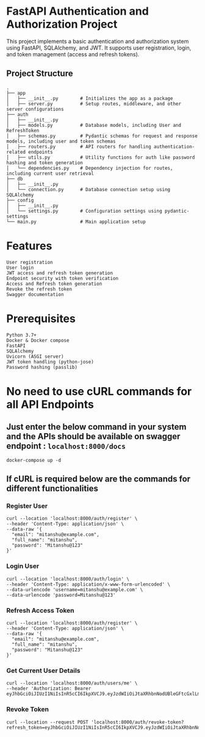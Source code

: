 # FastAPI Authentication and Authorization Project

This project implements a basic authentication and authorization system using FastAPI, SQLAlchemy, and JWT. It supports user registration, login, and token management (access and refresh tokens).

## Project Structure

```plaintext
.
├── app
│   ├── __init__.py        # Initializes the app as a package
│   ├── server.py          # Setup routes, middleware, and other server configurations
├── auth
│   ├── __init__.py
│   ├── models.py          # Database models, including User and RefreshToken
│   ├── schemas.py         # Pydantic schemas for request and response models, including user and token schemas
│   ├── routers.py         # API routers for handling authentication-related endpoints
│   ├── utils.py           # Utility functions for auth like password hashing and token generation
│   └── dependencies.py    # Dependency injection for routes, including current user retrieval
├── db
│   ├── __init__.py
│   └── connection.py      # Database connection setup using SQLAlchemy
├── config
│   ├── __init__.py
│   └── settings.py        # Configuration settings using pydantic-settings
└── main.py                # Main application setup

```

# Features
```plaintext
User registration
User login
JWT access and refresh token generation
Endpoint security with token verification
Access and Refresh token generation
Revoke the refresh token
Swagger documentation
```

# Prerequisites
```plaintext
Python 3.7+
Docker & Docker compose
FastAPI
SQLAlchemy
Uvicorn (ASGI server)
JWT token handling (python-jose)
Password hashing (passlib)
```

# No need to use cURL commands for all API Endpoints
## Just enter the below command in your system and the APIs should be available on swagger endpoint : ```localhost:8000/docs```

```plaintext
docker-compose up -d
```

## If cURL is required below are the commands for different functionalities

### Register User
```plaintext
curl --location 'localhost:8000/auth/register' \
--header 'Content-Type: application/json' \
--data-raw '{
  "email": "mitanshu@example.com",
  "full_name": "mitanshu",
  "password": "Mitanshu@123"
}'
```
### Login User
```plaintext
curl --location 'localhost:8000/auth/login' \
--header 'Content-Type: application/x-www-form-urlencoded' \
--data-urlencode 'username=mitanshu@example.com' \
--data-urlencode 'password=Mitanshu@123'
```
### Refresh Access Token
```plaintext
curl --location 'localhost:8000/auth/register' \
--header 'Content-Type: application/json' \
--data-raw '{
  "email": "mitanshu@example.com",
  "full_name": "mitanshu",
  "password": "Mitanshu@123"
}'
```
### Get Current User Details
```plaintext
curl --location 'localhost:8000/auth/users/me' \
--header 'Authorization: Bearer eyJhbGciOiJIUzI1NiIsInR5cCI6IkpXVCJ9.eyJzdWIiOiJtaXRhbnNodUBleGFtcGxlLmNvbSIsImV4cCI6MTcxOTE0MDQwMH0.3cI3GwZNTpTLDXByj8OgPjvmSf5gIIJk45Aakpli8nA'
```
### Revoke Token
```plaintext
curl --location --request POST 'localhost:8000/auth/revoke-token?refresh_token=eyJhbGciOiJIUzI1NiIsInR5cCI6IkpXVCJ9.eyJzdWIiOiJtaXRhbnNodUBleGFtcGxlLmNvbSIsImlhdCI6MTcxOTEzOTUwMCwibm9uY2UiOiI0NDg0MGEwNTg3OTI5N2U0NmUzODM4MzhkMzlmNGVmYiJ9.PsXrv8t_sYFUbQKFN3xcE02LnmTACggbXFiX0GJG79o'
```
